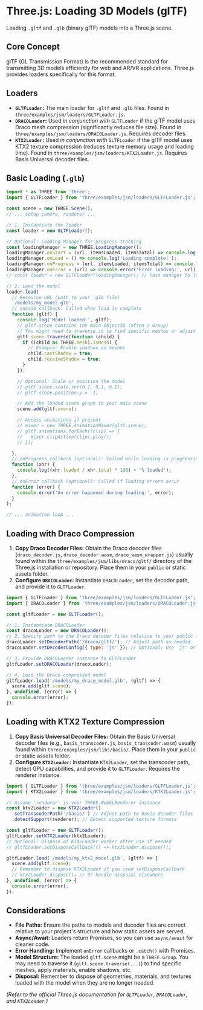 # Three.js: Loading 3D Models (glTF)

Loading `.gltf` and `.glb` (binary glTF) models into a Three.js scene.

## Core Concept

glTF (GL Transmission Format) is the recommended standard for transmitting 3D models efficiently for web and AR/VR applications. Three.js provides loaders specifically for this format.

## Loaders

*   **`GLTFLoader`:** The main loader for `.gltf` and `.glb` files. Found in `three/examples/jsm/loaders/GLTFLoader.js`.
*   **`DRACOLoader`:** Used *in conjunction with* `GLTFLoader` if the glTF model uses Draco mesh compression (significantly reduces file size). Found in `three/examples/jsm/loaders/DRACOLoader.js`. Requires decoder files.
*   **`KTX2Loader`:** Used *in conjunction with* `GLTFLoader` if the glTF model uses KTX2 texture compression (reduces texture memory usage and loading time). Found in `three/examples/jsm/loaders/KTX2Loader.js`. Requires Basis Universal decoder files.

## Basic Loading (`.glb`)

```javascript
import * as THREE from 'three';
import { GLTFLoader } from 'three/examples/jsm/loaders/GLTFLoader.js';

const scene = new THREE.Scene();
// ... setup camera, renderer ...

// 1. Instantiate the loader
const loader = new GLTFLoader();

// Optional: Loading Manager for progress tracking
const loadingManager = new THREE.LoadingManager();
loadingManager.onStart = (url, itemsLoaded, itemsTotal) => console.log('Started loading:', url);
loadingManager.onLoad = () => console.log('Loading complete!');
loadingManager.onProgress = (url, itemsLoaded, itemsTotal) => console.log(`Loading ${url}: ${itemsLoaded}/${itemsTotal}`);
loadingManager.onError = (url) => console.error('Error loading:', url);
// const loader = new GLTFLoader(loadingManager); // Pass manager to loader

// 2. Load the model
loader.load(
  // Resource URL (path to your .glb file)
  '/models/my_model.glb',
  // onLoad callback: Called when load is complete
  function (gltf) {
    console.log('Model loaded:', gltf);
    // gltf.scene contains the main Object3D (often a Group)
    // You might need to traverse it to find specific meshes or adjust properties
    gltf.scene.traverse(function (child) {
      if ((child as THREE.Mesh).isMesh) {
        // Example: Enable shadows on meshes
        child.castShadow = true;
        child.receiveShadow = true;
      }
    });

    // Optional: Scale or position the model
    // gltf.scene.scale.set(0.1, 0.1, 0.1);
    // gltf.scene.position.y = -1;

    // Add the loaded scene graph to your main scene
    scene.add(gltf.scene);

    // Access animations if present
    // mixer = new THREE.AnimationMixer(gltf.scene);
    // gltf.animations.forEach((clip) => {
    //   mixer.clipAction(clip).play();
    // });

  },
  // onProgress callback (optional): Called while loading is progressing
  function (xhr) {
    console.log((xhr.loaded / xhr.total * 100) + '% loaded');
  },
  // onError callback (optional): Called if loading errors occur
  function (error) {
    console.error('An error happened during loading:', error);
  }
);

// ... animation loop ...
```

## Loading with Draco Compression

1.  **Copy Draco Decoder Files:** Obtain the Draco decoder files (`draco_decoder.js`, `draco_decoder.wasm`, `draco_wasm_wrapper.js`) usually found within the `three/examples/jsm/libs/draco/gltf/` directory of the Three.js installation or repository. Place them in your `public` or static assets folder.
2.  **Configure `DRACOLoader`:** Instantiate `DRACOLoader`, set the decoder path, and provide it to `GLTFLoader`.

```javascript
import { GLTFLoader } from 'three/examples/jsm/loaders/GLTFLoader.js';
import { DRACOLoader } from 'three/examples/jsm/loaders/DRACOLoader.js';

const gltfLoader = new GLTFLoader();

// 1. Instantiate DRACOLoader
const dracoLoader = new DRACOLoader();
// 2. Specify path to the Draco decoder files relative to your public folder
dracoLoader.setDecoderPath('/draco/gltf/'); // Adjust path as needed
dracoLoader.setDecoderConfig({ type: 'js' }); // Optional: Use 'js' or 'wasm'

// 3. Provide DRACOLoader instance to GLTFLoader
gltfLoader.setDRACOLoader(dracoLoader);

// 4. Load the Draco-compressed model
gltfLoader.load('/models/my_draco_model.glb', (gltf) => {
  scene.add(gltf.scene);
}, undefined, (error) => {
  console.error(error);
});
```

## Loading with KTX2 Texture Compression

1.  **Copy Basis Universal Decoder Files:** Obtain the Basis Universal decoder files (e.g., `basis_transcoder.js`, `basis_transcoder.wasm`) usually found within `three/examples/jsm/libs/basis/`. Place them in your `public` or static assets folder.
2.  **Configure `KTX2Loader`:** Instantiate `KTX2Loader`, set the transcoder path, detect GPU capabilities, and provide it to `GLTFLoader`. Requires the renderer instance.

```javascript
import { GLTFLoader } from 'three/examples/jsm/loaders/GLTFLoader.js';
import { KTX2Loader } from 'three/examples/jsm/loaders/KTX2Loader.js';

// Assume 'renderer' is your THREE.WebGLRenderer instance
const ktx2Loader = new KTX2Loader()
  .setTranscoderPath('/basis/') // Adjust path to basis decoder files
  .detectSupport(renderer); // Detect supported texture formats

const gltfLoader = new GLTFLoader();
gltfLoader.setKTX2Loader(ktx2Loader);
// Optional: Dispose of KTX2Loader worker after use if needed
// gltfLoader.setDisposeCallback(() => ktx2Loader.dispose());

gltfLoader.load('/models/my_ktx2_model.glb', (gltf) => {
  scene.add(gltf.scene);
  // Remember to dispose KTX2Loader if you used setDisposeCallback
  // ktx2Loader.dispose(); // Or handle disposal elsewhere
}, undefined, (error) => {
  console.error(error);
});
```

## Considerations

*   **File Paths:** Ensure the paths to models and decoder files are correct relative to your project's structure and how static assets are served.
*   **Async/Await:** Loaders return Promises, so you can use `async/await` for cleaner code.
*   **Error Handling:** Implement `onError` callbacks or `.catch()` with Promises.
*   **Model Structure:** The loaded `gltf.scene` might be a `THREE.Group`. You may need to traverse it (`gltf.scene.traverse(...)`) to find specific meshes, apply materials, enable shadows, etc.
*   **Disposal:** Remember to dispose of geometries, materials, and textures loaded with the model when they are no longer needed.

*(Refer to the official Three.js documentation for `GLTFLoader`, `DRACOLoader`, and `KTX2Loader`.)*